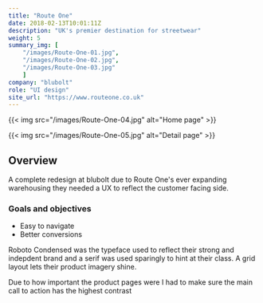 ```yaml
---
title: "Route One"
date: 2018-02-13T10:01:11Z
description: "UK's premier destination for streetwear"
weight: 5
summary_img: [
    "/images/Route-One-01.jpg",
    "/images/Route-One-02.jpg",
    "/images/Route-One-03.jpg"
    ]
company: "blubolt"
role: "UI design"
site_url: "https://www.routeone.co.uk"
---
```


{{< img src="/images/Route-One-04.jpg" alt="Home page" >}}

{{< img src="/images/Route-One-05.jpg" alt="Detail page" >}}

## Overview

A complete redesign at blubolt due to Route One's ever expanding warehousing they needed a UX to reflect the customer facing side.

### Goals and objectives

* Easy to navigate
* Better conversions

Roboto Condensed was the typeface used to reflect their strong and indepdent brand and a serif was used sparingly to hint at their class. A grid layout lets their product imagery shine.

Due to how important the product pages were I had to make sure the main call to action has the highest contrast